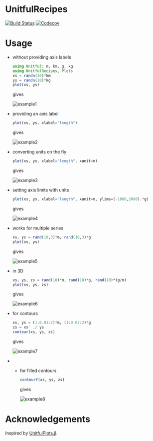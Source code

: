 # UnitfulRecipes

[![Build Status](https://travis-ci.com/jw3126/UnitfulRecipes.jl.svg?branch=master)](https://travis-ci.com/jw3126/UnitfulRecipes.jl)
[![Codecov](https://codecov.io/gh/jw3126/UnitfulRecipes.jl/branch/master/graph/badge.svg)](https://codecov.io/gh/jw3126/UnitfulRecipes.jl)

# Usage

- without providing axis labels

    ```julia
    using Unitful: m, km, g, kg
    using UnitfulRecipes, Plots
    xs = randn(10)*km
    ys = randn(10)*kg
    plot(xs, ys)
    ```

    gives

    ![example1](https://user-images.githubusercontent.com/4486578/72591885-74a20500-3955-11ea-9552-489451bd01fd.png)

- providing an axis label

    ```julia
    plot(xs, ys, xlabel="length")
    ```

    gives

    ![example2](https://user-images.githubusercontent.com/4486578/72591886-74a20500-3955-11ea-880b-ae34a67fb1ff.png)


- converting units on the fly

    ```julia
    plot(xs, ys, xlabel="length", xunit=m)
    ```

    gives

    ![example3](https://user-images.githubusercontent.com/4486578/72591888-74a20500-3955-11ea-9630-344700694002.png)

- setting axis limits with units

    ```julia
    plot(xs, ys, xlabel="length", xunit=m, ylims=(-1000,2000).*g)
    ```

    gives

    ![example4](https://user-images.githubusercontent.com/4486578/72591890-753a9b80-3955-11ea-8aa3-0b89ea42c6ec.png)

- works for multiple series

    ```julia
    xs, ys = rand(10,3)*m, rand(10,3)*g
    plot(xs, ys)
    ```

    gives

    ![example5](https://user-images.githubusercontent.com/4486578/72728617-e42c2480-3be1-11ea-8050-6b7d4614798a.png)

- in 3D

    ```julia
    xs, ys, zs = rand(10)*m, rand(10)*g, rand(10)*(g/m)
    plot(xs, ys, zs)
    ```

    gives

    ![example6](https://user-images.githubusercontent.com/4486578/72728618-e42c2480-3be1-11ea-8581-499a237aa4d5.png)

- for contours

    ```julia
    xs, ys = (1:0.01:2)*m, (1:0.02:2)*g
    zs = xs' ./ ys
    contour(xs, ys, zs)
    ```

    gives

    ![example7](https://user-images.githubusercontent.com/4486578/72728619-e4c4bb00-3be1-11ea-8801-113469a3a28a.png)

- - for filled contours

    ```julia
    contourf(xs, ys, zs)
    ```

    gives

    ![example8](https://user-images.githubusercontent.com/4486578/72728620-e4c4bb00-3be1-11ea-91c3-1eddc88491bf.png)


# Acknowledgements

Inspired by [UnitfulPlots.jl](https://github.com/PainterQubits/UnitfulPlots.jl).
